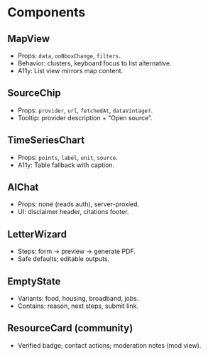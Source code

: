 # Components

## MapView
- Props: `data`, `onBboxChange`, `filters`.
- Behavior: clusters, keyboard focus to list alternative.
- A11y: List view mirrors map content.

## SourceChip
- Props: `provider`, `url`, `fetchedAt`, `dataVintage?`.
- Tooltip: provider description + “Open source”.

## TimeSeriesChart
- Props: `points`, `label`, `unit`, `source`.
- A11y: Table fallback with caption.

## AIChat
- Props: none (reads auth), server-proxied.
- UI: disclaimer header, citations footer.

## LetterWizard
- Steps: form → preview → generate PDF.
- Safe defaults; editable outputs.

## EmptyState
- Variants: food, housing, broadband, jobs.
- Contains: reason, next steps, submit link.

## ResourceCard (community)
- Verified badge; contact actions; moderation notes (mod view).
